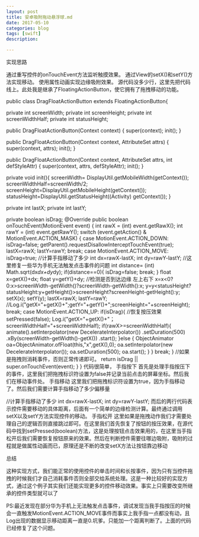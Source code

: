 ```yaml
---
layout: post
title: 安卓吸附拖动悬浮球.md
date: 2017-05-10
categories: blog
tags: [swift]
description: 

---
```

实现思路

通过重写控件的onTouchEvent方法监听触摸效果。
通过View的setX()和setY()方法实现移动。
使用属性动画实现边缘吸附效果。
源代码没多少行，这里先把代码线上。此处我是继承了FloatingActionButton，使它拥有了拖拽移动的功能。

public class DragFloatActionButton extends FloatingActionButton{

private int screenWidth;
private int screenHeight;
private int screenWidthHalf;
private int statusHeight;

public DragFloatActionButton(Context context) {
super(context);
init();
}

public DragFloatActionButton(Context context, AttributeSet attrs) {
super(context, attrs);
init();
}

public DragFloatActionButton(Context context, AttributeSet attrs, int defStyleAttr) {
super(context, attrs, defStyleAttr);
init();
}

private void init(){
screenWidth= DisplayUtil.getMobileWidth(getContext());
screenWidthHalf=screenWidth/2;
screenHeight=DisplayUtil.getMobileHeight(getContext());
statusHeight=DisplayUtil.getStatusHeight((Activity) getContext());
}

private int lastX;
private int lastY;

private boolean isDrag;
@Override
public boolean onTouchEvent(MotionEvent event) {
int rawX = (int) event.getRawX();
int rawY = (int) event.getRawY();
switch (event.getAction() & MotionEvent.ACTION_MASK) {
case MotionEvent.ACTION_DOWN:
isDrag=false;
getParent().requestDisallowInterceptTouchEvent(true);
lastX=rawX;
lastY=rawY;
break;
case MotionEvent.ACTION_MOVE:
isDrag=true;
//计算手指移动了多少
int dx=rawX-lastX;
int dy=rawY-lastY;
//这里修复一些华为手机无法触发点击事件的问题
int distance= (int) Math.sqrt(dx*dx+dy*dy);
if(distance==0){
isDrag=false;
break;
}
float x=getX()+dx;
float y=getY()+dy;
//检测是否到达边缘 左上右下
x=x<0?0:x>screenWidth-getWidth()?screenWidth-getWidth():x;
y=y<statusHeight?statusHeight:y+getHeight()>screenHeight?screenHeight-getHeight():y;
setX(x);
setY(y);
lastX=rawX;
lastY=rawY;
//Log.i("getX="+getX()+";getY="+getY()+";screenHeight="+screenHeight);
break;
case MotionEvent.ACTION_UP:
if(isDrag){
//恢复按压效果
setPressed(false);
Log.i("getX="+getX()+"；screenWidthHalf="+screenWidthHalf);
if(rawX>=screenWidthHalf){
animate().setInterpolator(new DecelerateInterpolator())
.setDuration(500)
.xBy(screenWidth-getWidth()-getX())
.start();
}else {
ObjectAnimator oa=ObjectAnimator.ofFloat(this,"x",getX(),0);
oa.setInterpolator(new DecelerateInterpolator());
oa.setDuration(500);
oa.start();
}
}
break;
}
//如果是拖拽则消耗事件，否则正常传递即可。
return isDrag || super.onTouchEvent(event);
}
}
代码很简单，
手指按下
首先是处理手指按压下的事件，这里我们把拖拽标识符设置为false并记录当前点击的屏幕坐标。然后我们在移动事件处。
手指移动
这里我们把拖拽标识符设置为true，因为手指移动了。然后我们需要计算手指移动了多少偏移量

//计算手指移动了多少
int dx=rawX-lastX;
int dy=rawY-lastY;
而后的两行代码表示控件需要移动的具体距离，后面有一个简单的边缘检测计算。最终通过调用setX以及setY方法实现控件的移动。
手指松开
这里如果是拖拽动作我们才需要处理自己的逻辑否则直接跳过即可。在这里我们首先恢复了按钮的按压效果，在源代码中找到setPressed(boolean)方法，这是处理按钮点击效果用的，在这里当手指松开后我们需要恢复按钮原来的效果。然后在判断控件需要往哪边吸附，吸附的过程就是做属性动画而已，原理还是不断的改变setX方法让按钮靠边移动

总结

这种实现方式，我们能正常的使用控件的单击时间和长按事件，因为只有当控件拖拽的时候我们才自己消耗事件否则全部交给系统处理。这是一种比较好的实现方式，通过这个例子其实我们还能实现更多的控件移动效果。事实上只需要改变所继承的控件类型就可以了

PS:最近发现在部分华为手机上无法触发点击事件，调试发现当我手指按压的时候会一直触发MotionEvent.ACTION_MOVE事件而事实上我手指一点都没有动，且Log出现的数据显示移动距离一直是0.坑爹。只能加一个距离判断了。上面的代码已经修复了这个问题。
